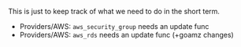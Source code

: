 This is just to keep track of what we need to do in the short term.

  * Providers/AWS: `aws_security_group` needs an update func
  * Providers/AWS: `aws_rds` needs an update func (+goamz changes)
